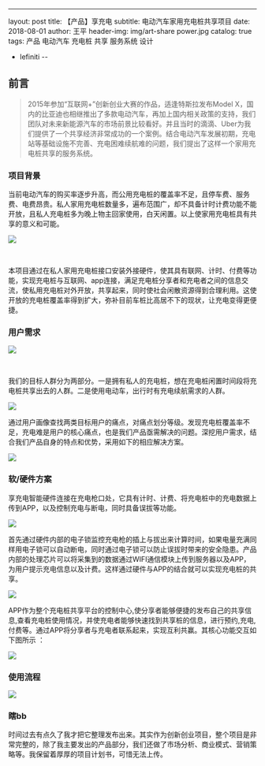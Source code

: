 ---
layout:     post
title:      【产品】享充电
subtitle:   电动汽车家用充电桩共享项目
date:       2018-08-01
author:     王平
header-img: img/art-share power.jpg
catalog: true
tags: 产品 电动汽车 充电桩 共享 服务系统 设计 
 - lefiniti
--


## 前言

> 2015年参加“互联网+”创新创业大赛的作品，适逢特斯拉发布Model X，国内的比亚迪也相继推出了多款电动汽车，再加上国内相关政策的支持，我们团队对未来新能源汽车的市场前景比较看好。并且当时的滴滴、Uber为我们提供了一个共享经济非常成功的一个案例。结合电动汽车发展初期，充电站等基础设施不完善、充电困难续航难的问题，我们提出了这样一个家用充电桩共享的服务系统。


### 项目背景

​    当前电动汽车的购买率逐步升高，而公用充电桩的覆盖率不足，且停车费、服务费、电费昂贵。私人家用充电桩数量多，遍布范围广，却不具备计时计费功能不能开放，且私人充电桩多为晚上物主回家使用，白天闲置。以上使家用充电桩具有共享的意义和可能。



![](https://ws1.sinaimg.cn/large/006tKfTcgy1ftvkz7wdphj31kw0hvajj.jpg)

​ 

​      本项目通过在私人家用充电桩接口安装外接硬件，使其具有联网、计时、付费等功能，实现充电桩与互联网、app连接，满足充电桩分享者和充电者之间的信息交流，使私用充电桩对外开放，共享起来，同时使社会闲散资源得到合理利用。这使开放的充电桩覆盖率得到扩大，弥补目前车桩比高居不下的现状，让充电变得更便捷。


### 用户需求


![](https://ws3.sinaimg.cn/large/006tKfTcgy1ftvkz7j1r1j31kw0hve81.jpg)

​ 

​       我们的目标人群分为两部分。一是拥有私人的充电桩，想在充电桩闲置时间段将充电桩共享出去的人群。二是使用电动车，出行时有充电续航需求的人群。

 

![](https://ws3.sinaimg.cn/large/006tKfTcgy1ftvkz65nrmj31kw0hv1kx.jpg)



​        通过用户画像查找两类目标用户的痛点，对痛点划分等级。发现充电桩覆盖率不足，充电难是用户的核心痛点，也是我们产品亟需解决的问题。深挖用户需求，结合我们产品自身的特点和优势，采用如下的相应解决方案。



![](https://ws4.sinaimg.cn/large/006tKfTcgy1ftvlsrr0uaj30ln0tkaer.jpg)



### 软/硬件方案



​        享充电智能硬件连接在充电枪口处，它具有计时、计费、将充电桩中的充电数据上传到APP，以及控制充电与断电，同时具备误拔等功能。



![](https://ws3.sinaimg.cn/large/006tKfTcgy1ftvl20a1ylj31kw0hv1kx.jpg)



​        首先通过硬件内部的电子锁监控充电枪的插上与拔出来计算时间，如果电量充满同样用电子锁可以自动断电，同时通过电子锁可以防止误拔时带来的安全隐患。产品内部的处理芯片可以将采集到的数据通过WIFI通信模块上传到服务器以及APP，为用户提示充电信息以及计费。这样通过硬件与APP的结合就可以实现充电桩的共享。



![](https://ws3.sinaimg.cn/large/006tKfTcgy1ftvl1yz7lrj31kw0hv4qp.jpg)



​        APP作为整个充电桩共享平台的控制中心,使分享者能够便捷的发布自己的共享信息,查看充电桩使用情况，并使充电者能够快速找到共享桩的信息，进行预约,充电,付费等。通过APP将分享者与充电者联系起来，实现互利共赢。其核心功能交互如下图所示 ：



![](https://ws4.sinaimg.cn/large/006tKfTcgy1ftvmfo0n12j30ny07xwfc.jpg)



### 使用流程



![](https://ws4.sinaimg.cn/large/006tKfTcgy1ftvl1y2fkkj31kw0hv7mw.jpg)



### 瞎bb



​        时间过去有点久了我才把它整理发布出来。其实作为创新创业项目，整个项目是非常完整的，除了我主要发出的产品部分，我们还做了市场分析、商业模式、营销策略等。我保留着厚厚的项目计划书，可惜无法上传。
